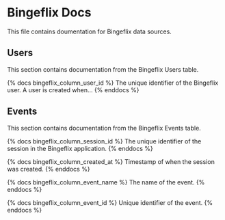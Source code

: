 # Bingeflix Docs
This file contains doumentation for Bingeflix data sources.

## Users
This section contains documentation from the Bingeflix Users table.

{% docs bingeflix_column_user_id %}
The unique identifier of the Bingeflix user. A user is created when...
{% enddocs %}

## Events
This section contains documentation from the Bingeflix Events table.

{% docs bingeflix_column_session_id %}
The unique identifier of the session in the Bingeflix application.
{% enddocs %}

{% docs bingeflix_column_created_at %}
Timestamp of when the session was created.
{% enddocs %}

{% docs bingeflix_column_event_name %}
The name of the event.
{% enddocs %}

{% docs bingeflix_column_event_id %}
Unique identifier of the event.
{% enddocs %}